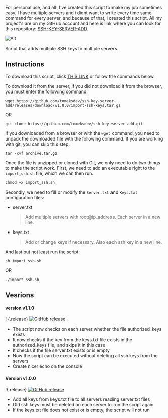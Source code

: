 For personal use, and all, I've created this script to make my job sometimes easy. I have multiple servers and i didnt want to write every time same command for every server, and because of that, i created this script. All my project's are on my GitHub account and here is link where you can look for this repository: [SSH-KEY-SERVER-ADD](https://github.com/tomeksdev/ssh-key-server-add).

![Alt](https://tomeksdev.com/postImages/ssh_script.svg "Plesk")

Script that adds multiple SSH keys to multiple servers.

## Instructions
To download this script, click [THIS LINK](https://github.com/tomeksdev/ssh-key-server-add/releases/download/v1.0.0/import-ssh-keys.tar.gz) or follow the commands below.

To download it from the server, if you did not download it from the browser, you must enter the following command.

    wget https://github.com/tomeksdev/ssh-key-server-add/releases/download/v1.0.0/import-ssh-keys.tar.gz

OR

    git clone https://github.com/tomeksdev/ssh-key-server-add.git

If you downloaded from a browser or with the ``wget`` command, you need to unpack the downloaded file with the following command. If you are working with git, you can skip this step.

    tar -xvf archive.tar.gz

Once the file is unzipped or cloned with Git, we only need to do two things to make the script work. First, we need to add an executable right to the ``import_ssh.sh`` file, which we can then run.

    chmod +x import_ssh.sh

Secondly, we need to fill or modify the ``Server.txt`` and ``Keys.txt`` configuration files:

- server.txt
    > Add multiple servers with root@ip_address. Each server in a new line.

- keys.txt
    > Add or change keys if necessary. Also each ssh key in a new line.

And last but not least run the script:

    sh import_ssh.sh

OR

    ./import_ssh.sh

## Vesrions

#### version v1.1.0
! {.release}
[![GitHub release](https://img.shields.io/badge/release-v1.1.0-informational)](https://github.com/tomeksdev/ssh-key-server-add/releases/tag/v1.1.0)
- The script now checks on each server whether the file authorized_keys exists
- It now checks if the key from the keys.txt file exists in the authorized_keys file, and skips it in this case
- It checks if the file server.txt exists or is empty
- Now the script can be executed without deleting all ssh keys from the servers
- Create nicer echo on the console

#### Version v1.0.0
!{.release}
[![GitHub release](https://img.shields.io/badge/release-v1.0.0-informational)](https://github.com/tomeksdev/ssh-key-server-add/releases/tag/v1.0.0)
- Add all keys from keys.txt file to all servers reading server.txt files
- Old ssh keys must be deleted on each server to run the script again
- If the keys.txt file does not exist or is empty, the script will not run